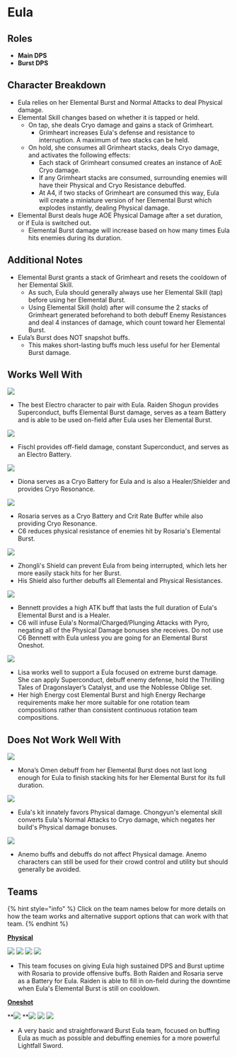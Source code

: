 # Eula

## **Roles**

* **Main DPS**
* **Burst DPS**

## **Character Breakdown**

* Eula relies on her Elemental Burst and Normal Attacks to deal Physical damage.
* Elemental Skill changes based on whether it is tapped or held.
  * On tap, she deals Cryo damage and gains a stack of Grimheart.
    * Grimheart increases Eula's defense and resistance to interruption. A maximum of two stacks can be held.
  * On hold, she consumes all Grimheart stacks, deals Cryo damage, and activates the following effects:
    * Each stack of Grimheart consumed creates an instance of AoE Cryo damage.
    * If any Grimheart stacks are consumed, surrounding enemies will have their Physical and Cryo Resistance debuffed.
    * At A4, if two stacks of Grimheart are consumed this way, Eula will create a miniature version of her Elemental Burst which explodes instantly, dealing Physical damage.
* Elemental Burst deals huge AOE Physical Damage after a set duration, or if Eula is switched out.
  * Elemental Burst damage will increase based on how many times Eula hits enemies during its duration.

## **Additional Notes**

* Elemental Burst grants a stack of Grimheart and resets the cooldown of her Elemental Skill.
  * As such, Eula should generally always use her Elemental Skill (tap) before using her Elemental Burst.
  * Using Elemental Skill (hold) after will consume the 2 stacks of Grimheart generated beforehand to both debuff Enemy Resistances and deal 4 instances of damage, which count toward her Elemental Burst.
* Eula’s Burst does NOT snapshot buffs.
  * This makes short-lasting buffs much less useful for her Elemental Burst damage.

## **Works Well With**

![](../../.gitbook/assets/UI\_AvatarIcon\_Shougun.png)

* The best Electro character to pair with Eula. Raiden Shogun provides Superconduct, buffs Elemental Burst damage, serves as a team Battery and is able to be used on-field after Eula uses her Elemental Burst.

![](../../.gitbook/assets/UI\_AvatarIcon\_Fischl.png)

* Fischl provides off-field damage, constant Superconduct, and serves as an Electro Battery.

![](../../.gitbook/assets/UI\_AvatarIcon\_Diona.png)

* Diona serves as a Cryo Battery for Eula and is also a Healer/Shielder and provides Cryo Resonance.

![](../../.gitbook/assets/UI\_AvatarIcon\_Rosaria.png)

* Rosaria serves as a Cryo Battery and Crit Rate Buffer while also providing Cryo Resonance.
* C6 reduces physical resistance of enemies hit by Rosaria's Elemental Burst.

![](../../.gitbook/assets/UI\_AvatarIcon\_Zhongli.png)

* Zhongli's Shield can prevent Eula from being interrupted, which lets her more easily stack hits for her Burst.
* His Shield also further debuffs all Elemental and Physical Resistances.

![](../../.gitbook/assets/UI\_AvatarIcon\_Bennett.png)

* Bennett provides a high ATK buff that lasts the full duration of Eula's Elemental Burst and is a Healer.
* C6 will infuse Eula's Normal/Charged/Plunging Attacks with Pyro, negating all of the Physical Damage bonuses she receives. Do not use C6 Bennett with Eula unless you are going for an Elemental Burst Oneshot.

![](../../.gitbook/assets/UI\_AvatarIcon\_Lisa.png)

* Lisa works well to support a Eula focused on extreme burst damage. She can apply Superconduct, debuff enemy defense, hold the Thrilling Tales of Dragonslayer’s Catalyst, and use the Noblesse Oblige set.
* Her high Energy cost Elemental Burst and high Energy Recharge requirements make her more suitable for one rotation team compositions rather than consistent continuous rotation team compositions.

## **Does Not Work Well With**

![](../../.gitbook/assets/UI\_AvatarIcon\_Mona.png)&#x20;

* Mona’s Omen debuff from her Elemental Burst does not last long enough for Eula to finish stacking hits for her Elemental Burst for its full duration.

![](../../.gitbook/assets/UI\_AvatarIcon\_Chongyun.png)

* Eula's kit innately favors Physical damage. Chongyun's elemental skill converts Eula's Normal Attacks to Cryo damage, which negates her build's Physical damage bonuses.

![](../../.gitbook/assets/Element\_Anemo.webp)

* Anemo buffs and debuffs do not affect Physical damage. Anemo characters can still be used for their crowd control and utility but should generally be avoided.

## **Teams**

{% hint style="info" %}
Click on the team names below for more details on how the team works and alternative support options that can work with that team.
{% endhint %}

[**Physical**](../../teams/physical.md)

![](../../.gitbook/assets/UI\_AvatarIcon\_Eula.png) ![](../../.gitbook/assets/UI\_AvatarIcon\_Shougun.png) ![](../../.gitbook/assets/UI\_AvatarIcon\_Rosaria.png) ![](../../.gitbook/assets/UI\_AvatarIcon\_Bennett.png)

* This team focuses on giving Eula high sustained DPS and Burst uptime with Rosaria to provide offensive buffs. Both Raiden and Rosaria serve as a Battery for Eula. Raiden is able to fill in on-field during the downtime when Eula's Elemental Burst is still on cooldown.

****[**Oneshot**](broken-reference/)****

****![](../../.gitbook/assets/UI\_AvatarIcon\_Eula.png)** **![](../../.gitbook/assets/UI\_AvatarIcon\_Lisa.png) ![](../../.gitbook/assets/UI\_AvatarIcon\_Xinyan.png) ![](../../.gitbook/assets/UI\_AvatarIcon\_Bennett.png)

* A very basic and straightforward Burst Eula team, focused on buffing Eula as much as possible and debuffing enemies for a more powerful Lightfall Sword.
